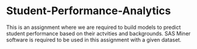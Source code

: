 # Student-Performance-Analytics
This is an assignment where we are required to build models to predict student performance based on their actvities and backgrounds. SAS Miner software is required to be used in this assignment with a given dataset.
